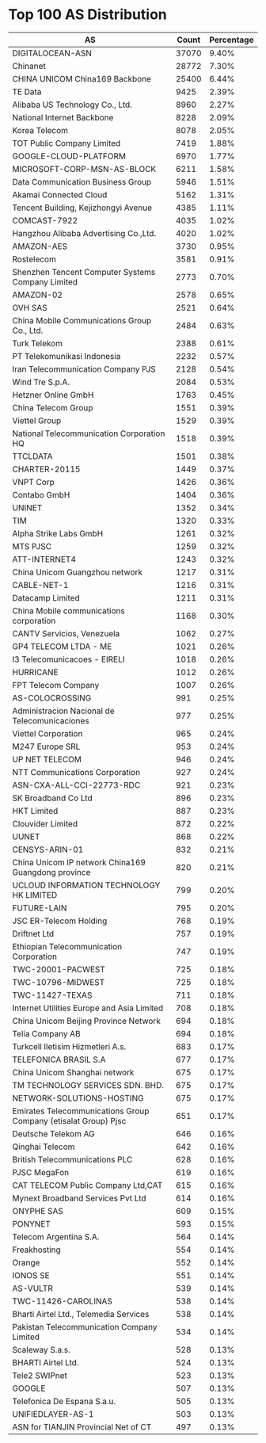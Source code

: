 # Top 100 AS Distribution
| AS | Count | Percentage |
|----|----|----|
| DIGITALOCEAN-ASN | 37070 | 9.40% |
| Chinanet | 28772 | 7.30% |
| CHINA UNICOM China169 Backbone | 25400 | 6.44% |
| TE Data | 9425 | 2.39% |
| Alibaba US Technology Co., Ltd. | 8960 | 2.27% |
| National Internet Backbone | 8228 | 2.09% |
| Korea Telecom | 8078 | 2.05% |
| TOT Public Company Limited | 7419 | 1.88% |
| GOOGLE-CLOUD-PLATFORM | 6970 | 1.77% |
| MICROSOFT-CORP-MSN-AS-BLOCK | 6211 | 1.58% |
| Data Communication Business Group | 5946 | 1.51% |
| Akamai Connected Cloud | 5162 | 1.31% |
| Tencent Building, Kejizhongyi Avenue | 4385 | 1.11% |
| COMCAST-7922 | 4035 | 1.02% |
| Hangzhou Alibaba Advertising Co.,Ltd. | 4020 | 1.02% |
| AMAZON-AES | 3730 | 0.95% |
| Rostelecom | 3581 | 0.91% |
| Shenzhen Tencent Computer Systems Company Limited | 2773 | 0.70% |
| AMAZON-02 | 2578 | 0.65% |
| OVH SAS | 2521 | 0.64% |
| China Mobile Communications Group Co., Ltd. | 2484 | 0.63% |
| Turk Telekom | 2388 | 0.61% |
| PT Telekomunikasi Indonesia | 2232 | 0.57% |
| Iran Telecommunication Company PJS | 2128 | 0.54% |
| Wind Tre S.p.A. | 2084 | 0.53% |
| Hetzner Online GmbH | 1763 | 0.45% |
| China Telecom Group | 1551 | 0.39% |
| Viettel Group | 1529 | 0.39% |
| National Telecommunication Corporation HQ | 1518 | 0.39% |
| TTCLDATA | 1501 | 0.38% |
| CHARTER-20115 | 1449 | 0.37% |
| VNPT Corp | 1426 | 0.36% |
| Contabo GmbH | 1404 | 0.36% |
| UNINET | 1352 | 0.34% |
| TIM | 1320 | 0.33% |
| Alpha Strike Labs GmbH | 1261 | 0.32% |
| MTS PJSC | 1259 | 0.32% |
| ATT-INTERNET4 | 1243 | 0.32% |
| China Unicom Guangzhou network | 1217 | 0.31% |
| CABLE-NET-1 | 1216 | 0.31% |
| Datacamp Limited | 1211 | 0.31% |
| China Mobile communications corporation | 1168 | 0.30% |
| CANTV Servicios, Venezuela | 1062 | 0.27% |
| GP4 TELECOM LTDA - ME | 1021 | 0.26% |
| I3 Telecomunicacoes - EIRELI | 1018 | 0.26% |
| HURRICANE | 1012 | 0.26% |
| FPT Telecom Company | 1007 | 0.26% |
| AS-COLOCROSSING | 991 | 0.25% |
| Administracion Nacional de Telecomunicaciones | 977 | 0.25% |
| Viettel Corporation | 965 | 0.24% |
| M247 Europe SRL | 953 | 0.24% |
| UP NET TELECOM | 946 | 0.24% |
| NTT Communications Corporation | 927 | 0.24% |
| ASN-CXA-ALL-CCI-22773-RDC | 921 | 0.23% |
| SK Broadband Co Ltd | 896 | 0.23% |
| HKT Limited | 887 | 0.23% |
| Clouvider Limited | 872 | 0.22% |
| UUNET | 868 | 0.22% |
| CENSYS-ARIN-01 | 832 | 0.21% |
| China Unicom IP network China169 Guangdong province | 820 | 0.21% |
| UCLOUD INFORMATION TECHNOLOGY HK LIMITED | 799 | 0.20% |
| FUTURE-LAIN | 795 | 0.20% |
| JSC ER-Telecom Holding | 768 | 0.19% |
| Driftnet Ltd | 757 | 0.19% |
| Ethiopian Telecommunication Corporation | 747 | 0.19% |
| TWC-20001-PACWEST | 725 | 0.18% |
| TWC-10796-MIDWEST | 725 | 0.18% |
| TWC-11427-TEXAS | 711 | 0.18% |
| Internet Utilities Europe and Asia Limited | 708 | 0.18% |
| China Unicom Beijing Province Network | 694 | 0.18% |
| Telia Company AB | 694 | 0.18% |
| Turkcell Iletisim Hizmetleri A.s. | 683 | 0.17% |
| TELEFONICA BRASIL S.A | 677 | 0.17% |
| China Unicom Shanghai network | 675 | 0.17% |
| TM TECHNOLOGY SERVICES SDN. BHD. | 675 | 0.17% |
| NETWORK-SOLUTIONS-HOSTING | 675 | 0.17% |
| Emirates Telecommunications Group Company (etisalat Group) Pjsc | 651 | 0.17% |
| Deutsche Telekom AG | 646 | 0.16% |
| Qinghai Telecom | 642 | 0.16% |
| British Telecommunications PLC | 628 | 0.16% |
| PJSC MegaFon | 619 | 0.16% |
| CAT TELECOM Public Company Ltd,CAT | 615 | 0.16% |
| Mynext Broadband Services Pvt Ltd | 614 | 0.16% |
| ONYPHE SAS | 609 | 0.15% |
| PONYNET | 593 | 0.15% |
| Telecom Argentina S.A. | 564 | 0.14% |
| Freakhosting | 554 | 0.14% |
| Orange | 552 | 0.14% |
| IONOS SE | 551 | 0.14% |
| AS-VULTR | 539 | 0.14% |
| TWC-11426-CAROLINAS | 538 | 0.14% |
| Bharti Airtel Ltd., Telemedia Services | 538 | 0.14% |
| Pakistan Telecommunication Company Limited | 534 | 0.14% |
| Scaleway S.a.s. | 528 | 0.13% |
| BHARTI Airtel Ltd. | 524 | 0.13% |
| Tele2 SWIPnet | 523 | 0.13% |
| GOOGLE | 507 | 0.13% |
| Telefonica De Espana S.a.u. | 505 | 0.13% |
| UNIFIEDLAYER-AS-1 | 503 | 0.13% |
| ASN for TIANJIN Provincial Net of CT | 497 | 0.13% |
